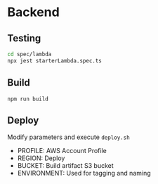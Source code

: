 # Backend

## Testing

```bash
cd spec/lambda
npx jest starterLambda.spec.ts
```

## Build

`npm run build`

## Deploy

Modify parameters and execute `deploy.sh`

- PROFILE: AWS Account Profile
- REGION: Deploy
- BUCKET: Build artifact S3 bucket
- ENVIRONMENT: Used for tagging and naming
